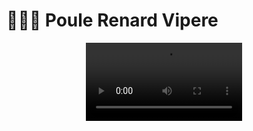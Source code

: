 # 🐓🦊🐍 Poule Renard Vipere

<p align="center">
	<a>
    <video controls width="250">
      <source src="https://github.com/apersis/poule-renard-vipere/blob/main/DemoPRV.mp4" type="video/mp4" autoplay="true" loop="true" />
    </video>
  </a>
</p>
